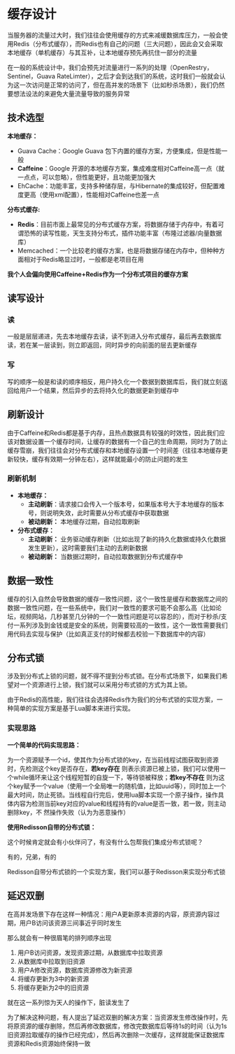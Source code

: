 # 缓存设计

当服务器的流量过大时，我们往往会使用缓存的方式来减缓数据库压力，一般会使用Redis（分布式缓存），而Redis也有自己的问题（三大问题），因此会又会采取本地缓存（单机缓存）与其互补，让本地缓存预先再抗住一部分的流量

在一般的系统设计中，我们会预先对流量进行一系列的处理（OpenRestry，Sentinel，Guava RateLimter），之后才会到达我们的系统，这时我们一般就会认为这一次访问是正常的访问了，但在高并发的场景下（比如秒杀场景），我们仍然要想法设法的来避免大量流量导致的服务异常

## 技术选型

**本地缓存：**
- Guava Cache：Google Guava 包下内置的缓存方案，方便集成，但是性能一般
- **Caffeine**：Google 开源的本地缓存方案，集成难度相对Caffeine高一点（就一点点，可以忽略），但性能更好，且功能更加强大
- EhCache：功能丰富，支持多种储存层，与Hibernate的集成较好，但配置难度更高（使用xml配置），性能相对Caffeine也差一点

**分布式缓存:**
- **Redis**：目前市面上最常见的分布式缓存方案，将数据存储于内存中，有着可谓恐怖的读写性能，天生支持分布式，插件功能丰富（布隆过滤器/向量数据库）
- Memcached：一个比较老的缓存方案，也是将数据存储在内存中，但种种方面相对于Redis略显过时，一般都是老项目在用

**我个人会偏向使用Caffeine+Redis作为一个分布式项目的缓存方案**

## 读写设计

### 读 

一般是层层递进，先去本地缓存去读，读不到进入分布式缓存，最后再去数据库读，若在某一层读到，则立即返回，同时异步的向前面的层去更新缓存

### 写

写的顺序一般是和读的顺序相反，用户持久化一个数据到数据库后，我们就立刻返回给用户一个结果，然后异步的去将持久化的数据更新到缓存中

## 刷新设计

由于Caffeine和Redis都是基于内存，且热点数据具有较强的时效性，因此我们应该对数据设置一个缓存时间，让缓存的数据有一个自己的生命周期，同时为了防止缓存雪崩，我们往往会对分布式缓存和本地缓存设置一个时间差（往往本地缓存更新较快，缓存有效期一分钟左右），这样就能最小的防止问题的发生

### 刷新机制

- **本地缓存：**
  - **主动刷新**：请求接口会传入一个版本号，如果版本号大于本地缓存的版本号，则说明失效，此时需要从分布式缓存中获取数据
  - **被动刷新：** 本地缓存过期，自动拉取刷新
- **分布式缓存：**
  - **主动刷新：** 业务驱动缓存刷新（比如出现了新的持久化数据或持久化数据发生更新），这时需要我们主动的去刷新数据
  - **被动刷新：** 当数据过期时，自动拉取数据到分布式缓存中

## 数据一致性

缓存的引入自然会导致数据的缓存一致性问题，这个一致性是缓存和数据库之间的数据一致性问题，在一些系统中，我们对一致性的要求可能不会那么高（比如论坛，视频网站，几秒甚至几分钟的一个一致性问题是可以容忍的），而对于秒杀/支付一系列涉及到金钱或是安全的系统，则需要较高的一致性，这个一致性需要我们用代码去实现与保护（比如真正支付的时候都去校验一下数据库中的内容）


## 分布式锁

涉及到分布式上锁的问题，就不得不提到分布式锁。在分布式场景下，如果我们希望对一个资源进行上锁，我们就可以采用分布式锁的方式为其上锁。

由于Redis的高性能，我们往往会选择Redis作为我们的分布式锁的实现方案，一种简单的实现方案是基于Lua脚本来进行实现。

### 实现思路

**一个简单的代码实现思路：**

为一个资源赋予一个id，使其作为分布式锁的key，在当前线程试图获取到资源时，先检测这个key是否存在，**若key存在** 则表示资源已被上锁，我们可以使用一个while循环来让这个线程短暂的自旋一下，等待锁被释放；**若key不存在** 则为这个key赋予一个value（使用一个全局唯一的随机值，比如uuid等），同时加上一个最大时间，防止死锁。当线程自行完后，使用lua脚本实现一个原子操作，操作具体内容为检测当前key对应的value和线程持有的value是否一致，若一致，则主动删除key，不
然操作失败（认为为恶意操作）

**使用Redisson自带的分布式锁：**

这个时候肯定就会有小伙伴问了，有没有什么包帮我们集成分布式锁呢？

有的，兄弟，有的

Redisson自带分布式锁的一个实现方案，我们可以基于Redisson来实现分布式锁

## 延迟双删

在高并发场景下存在这样一种情况：用户A更新原本资源的内容，原资源内容过期，用户B访问该资源三间事近乎同时发生

那么就会有一种很眉笔的排列顺序出现

1. 用户B访问资源，发现资源过期，从数据库中拉取资源
2. 从数据库中拉取到旧资源
3. 用户A修改资源，数据库资源修改为新资源
4. 将缓存更新为3中的新资源
5. 将缓存更新为2中的旧资源

就在这一系列惊为天人的操作下，脏读发生了

为了解决这种问题，有人提出了延迟双删的解决方案：当资源发生修改操作时，先将原资源的缓存删除，然后再修改数据库，修改完数据库后等待1s的时间（认为1s旧资源拉取缓存的操作已经完成），然后再次删除一次缓存，这样就能保证数据库资源和Redis资源始终保持一致